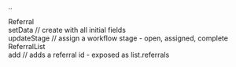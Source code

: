 ..

Referral  
  setData      // create with all initial fields  
  updateStage  // assign a workflow stage - open, assigned, complete  
ReferralList  
  add         // adds a referral id - exposed as list.referrals  
